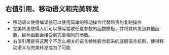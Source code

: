 ## 右值引用、移动语义和完美转发

- 移动语义使得编译器可以使用简单的移动操作代替昂贵的复制操作
- 完美转发使得人们可以撰写接收任意参数的函数模板，并将其转发到其他函数，目标函数会接受到完全相同的参数。
- 右值引用是将这两个不怎么相关的语言特性胶合起来的底层语言机制，使得移动语义与完美转发成为了可能

